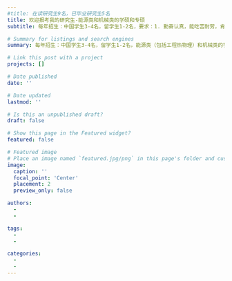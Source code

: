 ```yaml
---
#title: 在读研究生9名，已毕业研究生5名
title: 欢迎报考我的研究生-能源类和机械类的学硕和专硕
subtitle: 每年招生：中国学生3-4名，留学生1-2名，要求：1. 勤奋认真，能吃苦耐劳，肯钻研知识；2. 专业背景学过流体、传热等知识，但不限；3. 有专业性软件（如Fluent/Comsol/Abaqus/Pytorch等等）使用经历或奖学金获得者优先考虑；新生研究方向：先进制造和双碳计划（储能）中物质流动与传热，颗粒动力学，机器/深度学习，分子动力学和第一性原理。

# Summary for listings and search engines
summary: 每年招生：中国学生3-4名，留学生1-2名，能源类（包括工程热物理）和机械类的学硕与专硕均可；要求：1. 勤奋认真，能吃苦耐劳，肯钻研知识；2. 专业背景学过流体、传热等知识，但不限；3. 有软件使用经历或奖学金获得者优先考虑；新生研究方向：先进制造和双碳计划（储能）中物质流动与传热，颗粒动力学，机器/深度学习，分子动力学和第一性原理。

# Link this post with a project
projects: []

# Date published
date: ''

# Date updated
lastmod: ''

# Is this an unpublished draft?
draft: false

# Show this page in the Featured widget?
featured: false

# Featured image
# Place an image named `featured.jpg/png` in this page's folder and customize its options here.
image:
  caption: ''
  focal_point: 'Center'
  placement: 2
  preview_only: false

authors:
  - 
  - 

tags:
  - 
  - 

categories:
  - 
  - 
---
```



